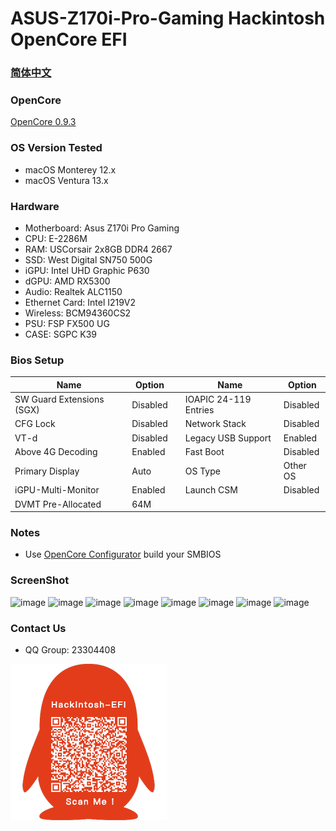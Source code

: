 # ASUS-Z170i-Pro-Gaming Hackintosh OpenCore EFI

### [简体中文](README.zh_CN.md)

### OpenCore

[OpenCore 0.9.3](https://github.com/acidanthera/OpenCorePkg)

### OS Version Tested

- macOS Monterey 12.x
- macOS Ventura  13.x 

### Hardware

- Motherboard: Asus Z170i Pro Gaming
- CPU: E-2286M
- RAM: USCorsair 2x8GB DDR4 2667
- SSD: West Digital SN750 500G
- iGPU: Intel UHD Graphic P630
- dGPU: AMD RX5300
- Audio: Realtek ALC1150
- Ethernet Card: Intel I219V2
- Wireless: BCM94360CS2
- PSU: FSP FX500 UG
- CASE: SGPC K39

### Bios Setup

| Name | Option |     | Name | Option |
| --- | --- | --- | --- | --- |
| SW Guard Extensions (SGX) | Disabled | | IOAPIC 24-119 Entries | Disabled |
| CFG Lock | Disabled | | Network Stack | Disabled |
| VT-d | Disabled | | Legacy USB Support| Enabled |
| Above 4G Decoding | Enabled | | Fast Boot | Disabled |
| Primary Display | Auto | | OS Type | Other OS |
| iGPU-Multi-Monitor | Enabled | | Launch CSM | Disabled |
| DVMT Pre-Allocated | 64M | | | | 


### Notes
 - Use [OpenCore Configurator](https://mackie100projects.altervista.org/opencore-configurator/) build your SMBIOS
 
### ScreenShot 
![image](https://github.com/hackintosh-efi/ASUS-Z170i-Pro-Gaming-OpenCore/blob/main/ScreenShot/01.jpeg)
![image](https://github.com/hackintosh-efi/ASUS-Z170i-Pro-Gaming-OpenCore/blob/main/ScreenShot/02.jpeg)
![image](https://github.com/hackintosh-efi/ASUS-Z170i-Pro-Gaming-OpenCore/blob/main/ScreenShot/03.jpeg)
![image](https://github.com/hackintosh-efi/ASUS-Z170i-Pro-Gaming-OpenCore/blob/main/ScreenShot/04.jpeg)
![image](https://github.com/hackintosh-efi/ASUS-Z170i-Pro-Gaming-OpenCore/blob/main/ScreenShot/05.jpeg)
![image](https://github.com/hackintosh-efi/ASUS-Z170i-Pro-Gaming-OpenCore/blob/main/ScreenShot/06.jpeg)
![image](https://github.com/hackintosh-efi/ASUS-Z170i-Pro-Gaming-OpenCore/blob/main/ScreenShot/07.jpeg)
![image](https://github.com/hackintosh-efi/ASUS-Z170i-Pro-Gaming-OpenCore/blob/main/ScreenShot/08.jpeg)

### Contact Us

 - QQ Group: 23304408

![image](ScreenShot/QRCode.png)